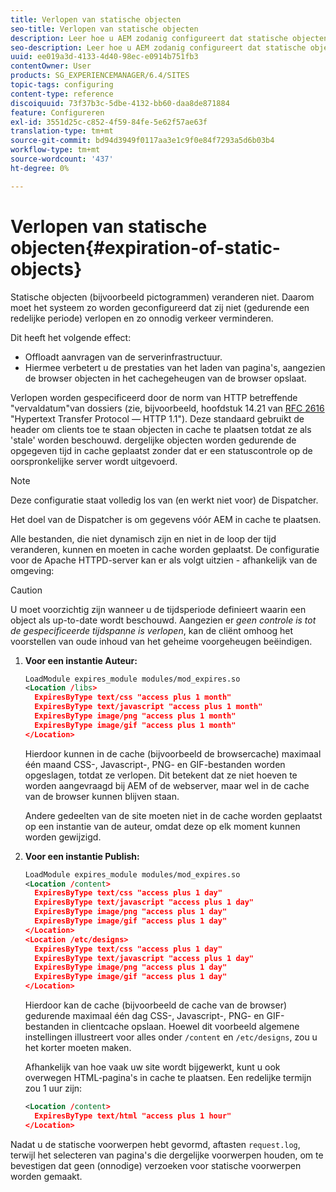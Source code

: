 ```yaml
---
title: Verlopen van statische objecten
seo-title: Verlopen van statische objecten
description: Leer hoe u AEM zodanig configureert dat statische objecten niet verlopen (gedurende een redelijke periode).
seo-description: Leer hoe u AEM zodanig configureert dat statische objecten niet verlopen (gedurende een redelijke periode).
uuid: ee019a3d-4133-4d40-98ec-e0914b751fb3
contentOwner: User
products: SG_EXPERIENCEMANAGER/6.4/SITES
topic-tags: configuring
content-type: reference
discoiquuid: 73f37b3c-5dbe-4132-bb60-daa8de871884
feature: Configureren
exl-id: 3551d25c-c852-4f59-84fe-5e62f57ae63f
translation-type: tm+mt
source-git-commit: bd94d3949f0117aa3e1c9f0e84f7293a5d6b03b4
workflow-type: tm+mt
source-wordcount: '437'
ht-degree: 0%

---
```


# Verlopen van statische objecten{#expiration-of-static-objects}

Statische objecten (bijvoorbeeld pictogrammen) veranderen niet. Daarom moet het systeem zo worden geconfigureerd dat zij niet (gedurende een redelijke periode) verlopen en zo onnodig verkeer verminderen.

Dit heeft het volgende effect:

* Offloadt aanvragen van de serverinfrastructuur.
* Hiermee verbetert u de prestaties van het laden van pagina&#39;s, aangezien de browser objecten in het cachegeheugen van de browser opslaat.

Verlopen worden gespecificeerd door de norm van HTTP betreffende &quot;vervaldatum&quot;van dossiers (zie, bijvoorbeeld, hoofdstuk 14.21 van [RFC 2616](https://www.ietf.org/rfc/rfc2616.txt) &quot;Hypertext Transfer Protocol — HTTP 1.1&quot;). Deze standaard gebruikt de header om clients toe te staan objecten in cache te plaatsen totdat ze als &#39;stale&#39; worden beschouwd. dergelijke objecten worden gedurende de opgegeven tijd in cache geplaatst zonder dat er een statuscontrole op de oorspronkelijke server wordt uitgevoerd.

>[!NOTE]
>
>Deze configuratie staat volledig los van (en werkt niet voor) de Dispatcher.
>
>Het doel van de Dispatcher is om gegevens vóór AEM in cache te plaatsen.

Alle bestanden, die niet dynamisch zijn en niet in de loop der tijd veranderen, kunnen en moeten in cache worden geplaatst. De configuratie voor de Apache HTTPD-server kan er als volgt uitzien - afhankelijk van de omgeving:

>[!CAUTION]
>
>U moet voorzichtig zijn wanneer u de tijdsperiode definieert waarin een object als up-to-date wordt beschouwd. Aangezien er *geen controle is tot de gespecificeerde tijdspanne is verlopen*, kan de cliënt omhoog het voorstellen van oude inhoud van het geheime voorgeheugen beëindigen.

1. **Voor een instantie Auteur:**

   ```xml
   LoadModule expires_module modules/mod_expires.so
   <Location /libs>
     ExpiresByType text/css "access plus 1 month"
     ExpiresByType text/javascript "access plus 1 month"
     ExpiresByType image/png "access plus 1 month"
     ExpiresByType image/gif "access plus 1 month"
   </Location>
   ```

   Hierdoor kunnen in de cache (bijvoorbeeld de browsercache) maximaal één maand CSS-, Javascript-, PNG- en GIF-bestanden worden opgeslagen, totdat ze verlopen. Dit betekent dat ze niet hoeven te worden aangevraagd bij AEM of de webserver, maar wel in de cache van de browser kunnen blijven staan.

   Andere gedeelten van de site moeten niet in de cache worden geplaatst op een instantie van de auteur, omdat deze op elk moment kunnen worden gewijzigd.

1. **Voor een instantie Publish:**

   ```xml
   LoadModule expires_module modules/mod_expires.so
   <Location /content>
     ExpiresByType text/css "access plus 1 day"
     ExpiresByType text/javascript "access plus 1 day"
     ExpiresByType image/png "access plus 1 day"
     ExpiresByType image/gif "access plus 1 day"
   </Location>
   <Location /etc/designs>
     ExpiresByType text/css "access plus 1 day"
     ExpiresByType text/javascript "access plus 1 day"
     ExpiresByType image/png "access plus 1 day"
     ExpiresByType image/gif "access plus 1 day"
   </Location>
   ```

   Hierdoor kan de cache (bijvoorbeeld de cache van de browser) gedurende maximaal één dag CSS-, Javascript-, PNG- en GIF-bestanden in clientcache opslaan. Hoewel dit voorbeeld algemene instellingen illustreert voor alles onder `/content` en `/etc/designs`, zou u het korter moeten maken.

   Afhankelijk van hoe vaak uw site wordt bijgewerkt, kunt u ook overwegen HTML-pagina&#39;s in cache te plaatsen. Een redelijke termijn zou 1 uur zijn:

   ```xml
   <Location /content>
     ExpiresByType text/html "access plus 1 hour"
   </Location>
   ```

Nadat u de statische voorwerpen hebt gevormd, aftasten `request.log`, terwijl het selecteren van pagina&#39;s die dergelijke voorwerpen houden, om te bevestigen dat geen (onnodige) verzoeken voor statische voorwerpen worden gemaakt.
